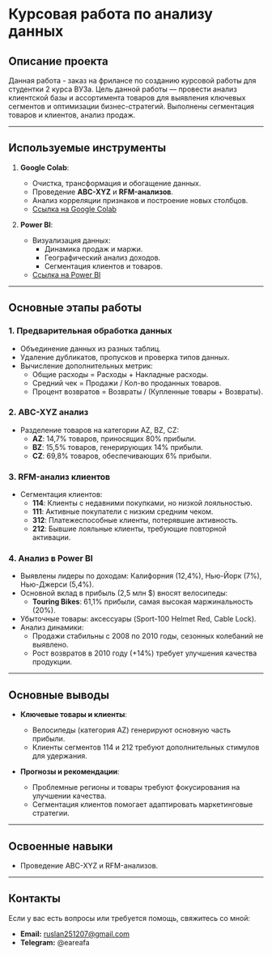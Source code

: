 # Курсовая работа по анализу данных

## Описание проекта

Данная работа - заказ на фрилансе по созданию курсовой работы для студентки 2 курса ВУЗа.
Цель данной работы — провести анализ клиентской базы и ассортимента товаров для выявления ключевых сегментов и оптимизации бизнес-стратегий. Выполнены сегментация товаров и клиентов, анализ продаж.

---

## Используемые инструменты

1. **Google Colab**:
   - Очистка, трансформация и обогащение данных.
   - Проведение **ABC-XYZ** и **RFM-анализов**.
   - Анализ корреляции признаков и построение новых столбцов.
   - [Ссылка на Google Colab](https://colab.research.google.com/drive/1t6N01llDAqKfV18T_1Dx64MaHnQgcUvD?usp=sharing)

2. **Power BI**:
   - Визуализация данных:
     - Динамика продаж и маржи.
     - Географический анализ доходов.
     - Сегментация клиентов и товаров.
   - [Ссылка на Power BI](https://app.powerbi.com/view?r=eyJrIjoiMGIwYzg0MTEtOWQwNS00MjA2LTgzZDUtYzJlZTRhMzFmNTdkIiwidCI6ImI2MjkxZjY5LWNiNGYtNDU0ZS1hMTEwLWM0YjAxODI4MTAyMyIsImMiOjEwfQ%3D%3D)

---

## Основные этапы работы

### 1. Предварительная обработка данных
- Объединение данных из разных таблиц.
- Удаление дубликатов, пропусков и проверка типов данных.
- Вычисление дополнительных метрик:
  - Общие расходы = Расходы + Накладные расходы.
  - Средний чек = Продажи / Кол-во проданных товаров.
  - Процент возвратов = Возвраты / (Купленные товары + Возвраты).

### 2. ABC-XYZ анализ
- Разделение товаров на категории AZ, BZ, CZ:
  - **AZ**: 14,7% товаров, приносящих 80% прибыли.
  - **BZ**: 15,5% товаров, генерирующих 14% прибыли.
  - **CZ**: 69,8% товаров, обеспечивающих 6% прибыли.

### 3. RFM-анализ клиентов
- Сегментация клиентов:
  - **114**: Клиенты с недавними покупками, но низкой лояльностью.
  - **111**: Активные покупатели с низким средним чеком.
  - **312**: Платежеспособные клиенты, потерявшие активность.
  - **212**: Бывшие лояльные клиенты, требующие повторной активации.

### 4. Анализ в Power BI
- Выявлены лидеры по доходам: Калифорния (12,4%), Нью-Йорк (7%), Нью-Джерси (5,4%).
- Основной вклад в прибыль (2,5 млн $) вносят велосипеды:
  - **Touring Bikes**: 61,1% прибыли, самая высокая маржинальность (20%).
- Убыточные товары: аксессуары (Sport-100 Helmet Red, Cable Lock).
- Анализ динамики:
  - Продажи стабильны с 2008 по 2010 годы, сезонных колебаний не выявлено.
  - Рост возвратов в 2010 году (+14%) требует улучшения качества продукции.

---

## Основные выводы

- **Ключевые товары и клиенты**:
  - Велосипеды (категория AZ) генерируют основную часть прибыли.
  - Клиенты сегментов 114 и 212 требуют дополнительных стимулов для удержания.
  
- **Прогнозы и рекомендации**:
  - Проблемные регионы и товары требуют фокусирования на улучшении качества.
  - Сегментация клиентов помогает адаптировать маркетинговые стратегии.

---

## Освоенные навыки
- Проведение ABC-XYZ и RFM-анализов.

---

## Контакты

Если у вас есть вопросы или требуется помощь, свяжитесь со мной:
- **Email:** ruslan251207@gmail.com
- **Telegram:** @eareafa
